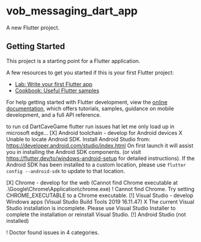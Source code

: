 # vob_messaging_dart_app

A new Flutter project.

## Getting Started

This project is a starting point for a Flutter application.

A few resources to get you started if this is your first Flutter project:

- [Lab: Write your first Flutter app](https://docs.flutter.dev/get-started/codelab)
- [Cookbook: Useful Flutter samples](https://docs.flutter.dev/cookbook)

For help getting started with Flutter development, view the
[online documentation](https://docs.flutter.dev/), which offers tutorials,
samples, guidance on mobile development, and a full API reference.

to run
cd DartCaveGame
flutter run
    issues hat let me only load up in microsoft edge...
[X] Android toolchain - develop for Android devices
    X Unable to locate Android SDK.
      Install Android Studio from: https://developer.android.com/studio/index.html
      On first launch it will assist you in installing the Android SDK components.
      (or visit https://flutter.dev/to/windows-android-setup for detailed instructions).
      If the Android SDK has been installed to a custom location, please use
      `flutter config --android-sdk` to update to that location.

[X] Chrome - develop for the web (Cannot find Chrome executable at .\Google\Chrome\Application\chrome.exe)
    ! Cannot find Chrome. Try setting CHROME_EXECUTABLE to a Chrome executable.
[!] Visual Studio - develop Windows apps (Visual Studio Build Tools 2019 16.11.47)
    X The current Visual Studio installation is incomplete.
      Please use Visual Studio Installer to complete the installation or reinstall Visual Studio.
[!] Android Studio (not installed)

! Doctor found issues in 4 categories.


